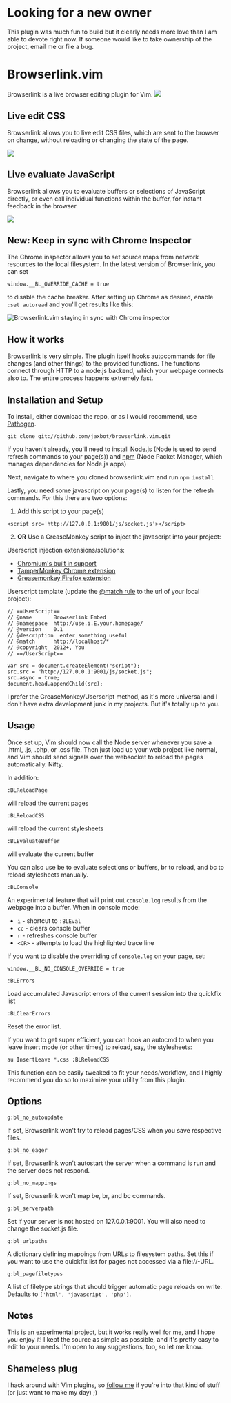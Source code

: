 # Looking for a new owner

This plugin was much fun to build but it clearly needs more love than I am able to devote right now. If someone would like to take ownership of the project, email me or file a bug.

# Browserlink.vim
Browserlink is a live browser editing plugin for Vim.
<img src='http://jaxbot.me/pics/browserlink_html.gif'>

## Live edit CSS

Browserlink allows you to live edit CSS files, which are sent to the browser on change, without reloading or changing the state of the page.

<img src='http://jaxbot.me/pics/brolinkcss.gif'>

## Live evaluate JavaScript

Browserlink allows you to evaluate buffers or selections of JavaScript directly, or even call individual functions within the buffer, for instant feedback in the browser.

<img src='http://jaxbot.me/pics/brolinkjs.gif'>

## New: Keep in sync with Chrome Inspector

The Chrome inspector allows you to set source maps from network resources to the local filesystem. In the latest version of Browserlink, you can set

```
window.__BL_OVERRIDE_CACHE = true
```

to disable the cache breaker. After setting up Chrome as desired, enable `:set autoread` and you'll get results like this:

<img src='http://jaxbot.me/pics/vim/vim_brolink_sync.gif' alt='Browserlink.vim staying in sync with Chrome inspector'>

## How it works
Browserlink is very simple. The plugin itself hooks autocommands for file changes (and other things) to the provided functions. The functions connect through HTTP to a node.js backend, which your webpage connects also to. The entire process happens extremely fast.

## Installation and Setup
To install, either download the repo, or as I would recommend, use [Pathogen](https://github.com/tpope/vim-pathogen).

```
git clone git://github.com/jaxbot/browserlink.vim.git
```

If you haven't already, you'll need to install [Node.js](http://nodejs.org/)
(Node is used to send refresh commands to your page(s)) and
[npm](https://www.npmjs.com) (Node Packet Manager, which manages 
dependencies for Node.js apps)

Next, navigate to where you cloned browserlink.vim and run `npm install` 

Lastly, you need some javascript on your page(s) to listen for the refresh commands.  For this there are two options:

1. Add this script to your page(s)

```
<script src='http://127.0.0.1:9001/js/socket.js'></script>
```

2. **OR** Use a GreaseMonkey script to inject the javascript into your project:

Userscript injection extensions/solutions:
* [Chromium's built in support](http://www.chromium.org/developers/design-documents/user-scripts)
* [TamperMonkey Chrome extension](https://chrome.google.com/webstore/detail/tampermonkey/dhdgffkkebhmkfjojejmpbldmpobfkfo)
* [Greasemonkey Firefox extension](https://addons.mozilla.org/firefox/addon/greasemonkey/)

Userscript template (update the [@match rule](https://developer.chrome.com/extensions/match_patterns) to the url of your local project):
```
// ==UserScript==
// @name       Browserlink Embed
// @namespace  http://use.i.E.your.homepage/
// @version    0.1
// @description  enter something useful
// @match      http://localhost/*
// @copyright  2012+, You
// ==/UserScript==

var src = document.createElement("script");
src.src = "http://127.0.0.1:9001/js/socket.js";
src.async = true;
document.head.appendChild(src);
```

I prefer the GreaseMonkey/Userscript method, as it's more universal and I don't have extra development junk in my projects. But it's totally up to you.

## Usage

Once set up, Vim should now call the Node server whenever you save a .html, .js, .php, or .css file. Then just load up your web project like normal, and Vim should send signals over the websocket to reload the pages automatically. Nifty.

In addition:

`:BLReloadPage`

will reload the current pages

`:BLReloadCSS`

will reload the current stylesheets

`:BLEvaluateBuffer`

will evaluate the current buffer

You can also use <leader>be to evaluate selections or buffers, <leader>br to reload, and <leader>bc to reload stylesheets manually.

`:BLConsole`

An experimental feature that will print out `console.log` results from the webpage into a buffer. When in console mode:

* `i` - shortcut to `:BLEval`
* `cc` - clears console buffer
* `r` - refreshes console buffer
* `<CR>` - attempts to load the highlighted trace line

If you want to disable the overriding of `console.log` on your page, set:

```
window.__BL_NO_CONSOLE_OVERRIDE = true
```

`:BLErrors`

Load accumulated Javascript errors of the current session into the quickfix list

`:BLClearErrors`

Reset the error list.

If you want to get super efficient, you can hook an autocmd to when you leave insert mode (or other times) to reload, say, the stylesheets:

`au InsertLeave *.css :BLReloadCSS`

This function can be easily tweaked to fit your needs/workflow, and I highly recommend you do so to maximize your utility from this plugin.

## Options

`g:bl_no_autoupdate`

If set, Browserlink won't try to reload pages/CSS when you save respective files.

`g:bl_no_eager`

If set, Browserlink won't autostart the server when a command is run and the server does not respond.

`g:bl_no_mappings`

If set, Browserlink won't map be, br, and bc commands.

`g:bl_serverpath`

Set if your server is not hosted on 127.0.0.1:9001. You will also need to change the socket.js file.

`g:bl_urlpaths`

A dictionary defining mappings from URLs to filesystem paths. Set this if you want to use the
quickfix list for pages not accessed via a file://-URL.

`g:bl_pagefiletypes`

A list of filetype strings that should trigger automatic page reloads on write.
Defaults to `['html', 'javascript', 'php']`.

## Notes

This is an experimental project, but it works really well for me, and I hope you enjoy it! I kept the source as simple as possible, and it's pretty easy to edit to your needs. I'm open to any suggestions, too, so let me know.

## Shameless plug

I hack around with Vim plugins, so [follow me](https://github.com/jaxbot) if you're into that kind of stuff (or just want to make my day) ;)
